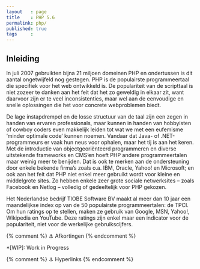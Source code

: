 ```yaml
---
layout   : page
title    : PHP 5.6
permalink: php/
published: true
tags     :
---
```


Inleiding
---------

In juli 2007 gebruikten bijna 21 miljoen domeinen PHP en ondertussen is dit aantal ongetwijfeld nog gestegen. PHP is de populairste programmeertaal die specifiek voor het web ontwikkeld is. De populariteit van de scripttaal is niet zozeer te danken aan het feit dat het zo geweldig in elkaar zit, want daarvoor zijn er te veel inconsistenties, maar wel aan de eenvoudige en snelle oplossingen die het voor concrete webproblemen biedt.

De lage instapdrempel en de losse structuur van de taal zijn een zegen in handen van ervaren professionals, maar kunnen in handen van hobbyisten of cowboy coders even makkelijk leiden tot wat we met een eufemisme ‘minder optimale code’ kunnen noemen. Vandaar dat Java- of .NET-programmeurs er vaak hun neus voor ophalen, maar het tij is aan het keren. Met de introductie van objectgeoriënteerd programmeren en diverse uitstekende frameworks en CMS’en hoeft PHP andere programmeertalen maar weinig meer te benijden. Dat is ook te merken aan de ondersteuning door enkele bekende firma’s zoals o.a. IBM, Oracle, Yahoo! en Microsoft; en ook aan het feit dat PHP niet enkel meer gebruikt wordt voor kleine en middelgrote sites. Zo hebben enkele zeer grote sociale netwerksites – zoals Facebook en Netlog – volledig of gedeeltelijk voor PHP gekozen.

Het Nederlandse bedrijf TIOBE Software BV maakt al meer dan 10 jaar een maandelijkse index op van de 50 populairste programmeertalen: de TPCI. Om hun ratings op te stellen, maken ze gebruik van Google, MSN, Yahoo!, Wikipedia en YouTube. Deze ratings zijn enkel maar een indicator voor de populariteit, niet voor de werkelijke gebruikscijfers.

{% comment %}
    ⚓ Afkortingen
{% endcomment %}

*[WIP]:                     Work in Progress

{% comment %}
    ⚓ Hyperlinks
{% endcomment %}

[artevelde]:                http://www.arteveldehogeschool.be
[bitbucket]:                https://bitbucket.org
[chamilo]:                  http://chamilo.arteveldehs.be
[docent-opr]:               http://www.olivierparent.be
[docent-opr-bitbucket]:     https://bitbucket.org/olivierparent
[docent-opr-mail]:          mailto:olivier.parent@arteveldehs.be?subject=NMDAD3
[docent-pdp]:               http://www.olivierparent.be
[docent-pdp-bitbucket]:     https://bitbucket.org/drdynscript
[docent-pdp-mail]:          mailto:philippe.depauw@arteveldehs.be?subject=NMDAD3
[ects]:                     http://ec.europa.eu/education/tools/ects_nl.htm
[ects-fiche]:				https://bamaflexweb.arteveldehs.be/BMFUIDetailxOLOD.aspx?a=47526&b=5&c=1
[hipchat]:                  https://www.hipchat.com/g0wZaWEvE
[teamviewer]:               https://www.teamviewer.com/nl/index.aspx